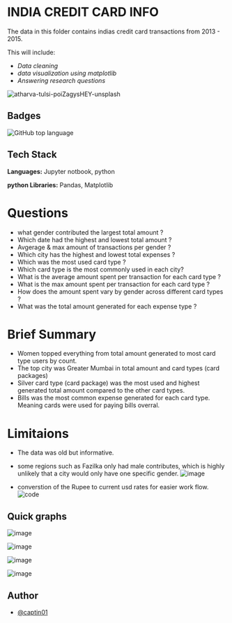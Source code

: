 # INDIA CREDIT CARD INFO

The data in this folder contains indias credit card transactions from 2013 - 2015.

This will include:

- _Data cleaning_
- _data visualization using matplotlib_
- _Answering research questions_

![atharva-tulsi-poiZagysHEY-unsplash](https://github.com/captin01/Projects/assets/114471010/523e4e41-6873-40aa-b9f4-c7b0524b654a)

## Badges

![GitHub top language](https://img.shields.io/github/languages/top/captin01/Projects?color=838996)

## Tech Stack

**Languages:** Jupyter notbook, python

**python Libraries:** Pandas, Matplotlib

# Questions

- what gender contributed the largest total amount ?
- Which date had the highest and lowest total amount ?
- Avgerage & max amount of transactions per gender ?
- Which city has the highest and lowest total expenses ?
- Which was the most used card type ?
- Which card type is the most commonly used in each city?
- What is the average amount spent per transaction for each card type ?
- What is the max amount spent per transaction for each card type ?
- How does the amount spent vary by gender across different card types ?
- What was the total amount generated for each expense type ?

# Brief Summary

- Women topped everything from total amount generated to most card type users by count.
- The top city was Greater Mumbai in total amount and card types (card packages)
- Silver card type (card package) was the most used and highest generated total amount compared to the other card types.
- Bills was the most common expense generated for each card type. Meaning cards were used for paying bills overral.

# Limitaions

- The data was old but informative.
- some regions such as Fazilka only had male contributes, which is highly unlikely that a city would only have one specific gender.
  ![image](https://github.com/captin01/Projects/assets/114471010/54fd90be-f6e2-4e78-86b8-4aae4594391f)

- converstion of the Rupee to current usd rates for easier work flow.
  ![code](https://github.com/captin01/Projects/assets/114471010/047fb764-1f27-40f0-a2e2-63a40f43d502)

## Quick graphs

![image](https://github.com/captin01/Projects/assets/114471010/b90f1068-e31a-47df-82e0-a5f385a6669b)

![image](https://github.com/captin01/Projects/assets/114471010/ac33c243-ce62-4ad8-9115-d5f92986d90e)

![image](https://github.com/captin01/Projects/assets/114471010/3c3a15a4-5595-4723-bab7-e3a97a108da2)

![image](https://github.com/captin01/Projects/assets/114471010/30c83bfc-1a03-4cc7-8fb0-0a24a5854e95)

## Author

- [@captin01](https://github.com/captin01)
